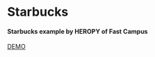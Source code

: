 # Starbucks

#### Starbucks example by HEROPY of Fast Campus
<a href="https://vocal-cobbler-91cb5e.netlify.app/">DEMO</a>
